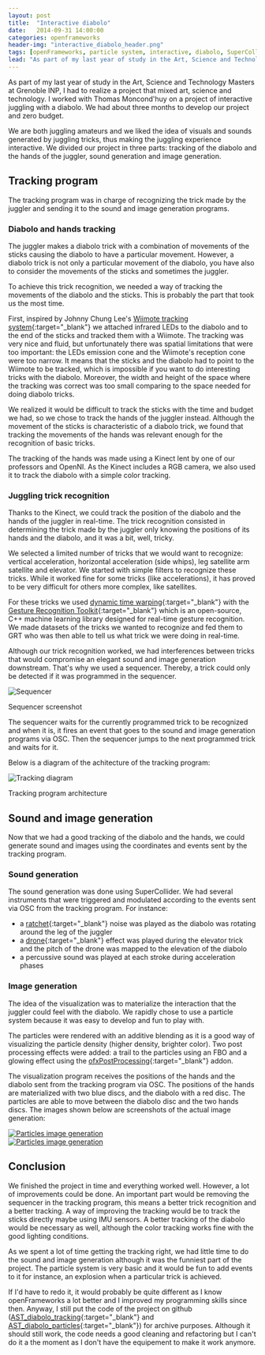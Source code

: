 ```yaml
---
layout: post
title:  "Interactive diabolo"
date:   2014-09-31 14:00:00
categories: openframeworks
header-img: "interactive_diabolo_header.png"
tags: [openFrameworks, particle system, interactive, diabolo, SuperCollider]
lead: "As part of my last year of study in the Art, Science and Technology Masters at Grenoble INP, I had to realize a project that mixed art, science and technology. I worked with Thomas Moncond'huy on a project of interactive juggling with a diabolo. We had about three months to develop our project and zero budget. "
---
```


As part of my last year of study in the Art, Science and Technology Masters at Grenoble INP, I had to realize a project that mixed art, science and technology. I worked with Thomas Moncond'huy on a project of interactive juggling with a diabolo. We had about three months to develop our project and zero budget. 

We are both juggling amateurs and we liked the idea of visuals and sounds generated by juggling tricks, thus making the juggling experience interactive. We divided our project in three parts: tracking of the diabolo and the hands of the juggler, sound generation and image generation.

Tracking program
----------------

The tracking program was in charge of recognizing the trick made by the juggler and sending it to the sound and image generation programs. 

### Diabolo and hands tracking

The juggler makes a diabolo trick with a combination of movements of the sticks causing the diabolo to have a particular movement. However, a diabolo trick is not only a particular movement of the diabolo, you have also to consider the movements of the sticks and sometimes the juggler. 

To achieve this trick recognition, we needed a way of tracking the movements of the diabolo and the sticks.
This is probably the part that took us the most time. 

First, inspired by Johnny Chung Lee's [Wiimote tracking system][johnnylee]{:target="_blank"} we attached infrared LEDs to the diabolo and to the end of the sticks and tracked them with a Wiimote. The tracking was very nice and fluid, but unfortunately there was spatial limitations that were too important: the LEDs emission cone and the Wiimote's reception cone were too narrow. It means that the sticks and the diabolo had to point to the Wiimote to be tracked, which is impossible if you want to do interesting tricks with the diabolo. Moreover, the width and height of the space where the tracking was correct was too small comparing to the space needed for doing diabolo tricks.

We realized it would be difficult to track the sticks with the time and budget we had, so we chose to track the hands of the juggler instead. Although the movement of the sticks is characteristic of a diabolo trick, we found that tracking the movements of the hands was relevant enough for the recognition of basic tricks.

The tracking of the hands was made using a Kinect lent by one of our professors and OpenNI. As the Kinect includes a RGB camera, we also used it to track the diabolo with a simple color tracking.

### Juggling trick recognition

Thanks to the Kinect, we could track the position of the diabolo and the hands of the juggler in real-time. The trick recognition consisted in determining the trick made by the juggler only knowing the positions of its hands and the diabolo, and it was a bit, well, tricky.

We selected a limited number of tricks that we would want to recognize: vertical acceleration, horizontal acceleration (side whips), leg satellite arm satellite and elevator.
We started with simple filters to recognize these tricks. While it worked fine for some tricks (like accelerations), it has proved to be very difficult for others more complex, like satellites.

For these tricks we used [dynamic time warping][DTW]{:target="_blank"} with the [Gesture Recognition Toolkit][GRT]{:target="_blank"} which is an open-source, C++ machine learning library designed for real-time gesture recognition. We made datasets of the tricks we wanted to recognize and fed them to GRT who was then able to tell us what trick we were doing in real-time.

Although our trick recognition worked, we had interferences between tricks that would compromise an elegant sound and image generation downstream. 
That's why we used a sequencer. Thereby, a trick could only be detected if it was programmed in the sequencer.

<div class="figure">
	<img src="/img/posts/interactive_diabolo_sequencer.png" alt="Sequencer">
	<p>Sequencer screenshot</p>
</div>

The sequencer waits for the currently programmed trick to be recognized and when it is, it fires an event that goes to the sound and image generation programs via OSC. Then the sequencer jumps to the next programmed trick and waits for it.

Below is a diagram of the achitecture of the tracking program:

<div class="figure">
	<img src="/img/posts/interactive_diabolo_tracking_diagram.png" alt="Tracking diagram">
	<p>Tracking program architecture</p>
</div>

Sound and image generation
----------------

Now that we had a good tracking of the diabolo and the hands, we could generate sound and images using the coordinates and events sent by the tracking program.

### Sound generation

The sound generation was done using SuperCollider. We had several instruments that were triggered and modulated according to the events sent via OSC from the tracking program. 
For instance:

* a [ratchet][ratchet]{:target="_blank"} noise was played as the diabolo was rotating around the leg of the juggler
* a [drone][drone]{:target="_blank"} effect was played during the elevator trick and the pitch of the drone was mapped to the elevation of the diabolo
* a percussive sound was played at each stroke during acceleration phases

### Image generation

The idea of the visualization was to materialize the interaction that the juggler could feel with the diabolo. We rapidly chose to use a particle system because it was easy to develop and fun to play with.

The particles were rendered with an additive blending as it is a good way of visualizing the particle density (higher density, brighter color). Two post processing effects were added: a trail to the particles using an FBO and a glowing effect using the [ofxPostProcessing][ofxPostProcessing]{:target="_blank"} addon.

The visualization program receives the positions of the hands and the diabolo sent from the tracking program via OSC. The positions of the hands are materialized with two blue discs, and the diabolo with a red disc. The particles are able to move between the diabolo disc and the two hands discs. The images shown below are screenshots of the actual image generation:

<div class="figure">
	<a href="/img/posts/interactive_diabolo_particles1.png" data-lightbox="particles1" alt="Particles image generation">
		<img src="/img/posts/interactive_diabolo_particles1.png" alt="Particles image generation">
	</a>
</div>

<div class="figure">
	<a href="/img/posts/interactive_diabolo_particles2.png" data-lightbox="particles2" alt="Particles image generation">
		<img src="/img/posts/interactive_diabolo_particles2.png" alt="Particles image generation">
	</a>
</div>

Conclusion
----------

We finished the project in time and everything worked well. However, a lot of improvements could be done. An important part would be removing the sequencer in the tracking program, this means a better trick recognition and a better tracking. A way of improving the tracking would be to track the sticks directly maybe using IMU sensors. A better tracking of the diabolo would be necessary as well, although the color tracking works fine with the good lighting conditions.

As we spent a lot of time getting the tracking right, we had little time to do the sound and image generation although it was the funniest part of the project. The particle system is very basic and it would be fun to add events to it for instance, an explosion when a particular trick is achieved.

If I'd have to redo it, it would probably be quite different as I know openFrameworks a lot better and I improved my programming skills since then.
Anyway, I still put the code of the project on github ([AST_diabolo_tracking][AST_diabolo_tracking]{:target="_blank"} and [AST_diabolo_particles][AST_diabolo_particles]{:target="_blank"}) for archive purposes. Although it should still work, the code needs a good cleaning and refactoring but I can't do it a the moment as I don't have the equipement to make it work anymore.


[johnnylee]: http://johnnylee.net/projects/wii/
[DTW]: https://en.wikipedia.org/wiki/Dynamic_time_warping
[GRT]: https://github.com/nickgillian/grt
[ratchet]: https://en.wikipedia.org/wiki/Ratchet_%28instrument%29
[drone]: https://en.wikipedia.org/wiki/Drone_%28music%29
[ofxPostProcessing]: https://github.com/neilmendoza/ofxPostProcessing
[AST_diabolo_particles]: https://github.com/elaye/AST_diabolo_particles
[AST_diabolo_tracking]: https://github.com/elaye/AST_diabolo_tracking